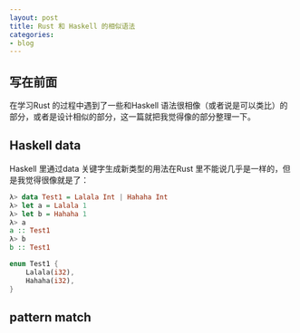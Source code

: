 ```yaml
---
layout: post
title: Rust 和 Haskell 的相似语法
categories:
- blog
---
```


## 写在前面

在学习Rust 的过程中遇到了一些和Haskell 语法很相像（或者说是可以类比）的部分，或者是设计相似的部分，这一篇就把我觉得像的部分整理一下。

## Haskell data 

Haskell 里通过data 关键字生成新类型的用法在Rust 里不能说几乎是一样的，但是我觉得很像就是了：

```haskell
λ> data Test1 = Lalala Int | Hahaha Int
λ> let a = Lalala 1
λ> let b = Hahaha 1
λ> a
a :: Test1
λ> b
b :: Test1
```

```rust
enum Test1 {
    Lalala(i32),
    Hahaha(i32),
}
```

## pattern match



